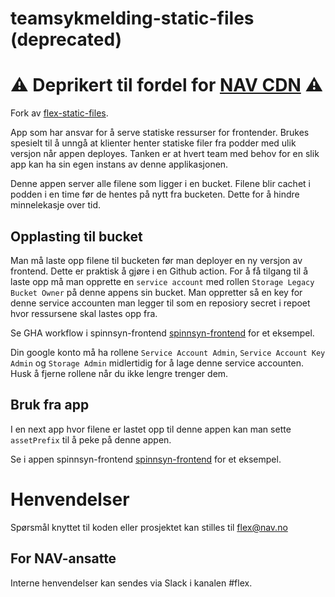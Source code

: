 # teamsykmelding-static-files (deprecated)

# ⚠️ Deprikert til fordel for [NAV CDN](https://github.com/nais/frontend-plattform) ⚠️

Fork av [flex-static-files](https://github.com/navikt/flex-static-files).

App som har ansvar for å serve statiske ressurser for frontender.
Brukes spesielt til å unngå at klienter henter statiske filer fra podder med ulik versjon når appen deployes.
Tanken er at hvert team med behov for en slik app kan ha sin egen instans av denne applikasjonen.

Denne appen server alle filene som ligger i en bucket. 
Filene blir cachet i podden i en time før de hentes på nytt fra bucketen. Dette for å hindre minnelekasje over tid.

## Opplasting til bucket
Man må laste opp filene til bucketen før man deployer en ny versjon av frontend. Dette er praktisk å gjøre i en Github action.
For å få tilgang til å laste opp må man opprette en `service account` med rollen `Storage Legacy Bucket Owner` på denne appens sin bucket.
Man oppretter så en key for denne service accounten man legger til som en reposiory secret i repoet hvor ressursene skal lastes opp fra.

Se GHA workflow i spinnsyn-frontend [spinnsyn-frontend](https://github.com/navikt/spinnsyn-frontend) for et eksempel.

Din google konto må ha rollene `Service Account Admin`, `Service Account Key Admin` og `Storage Admin` midlertidig for å lage denne service accounten.
Husk å fjerne rollene når du ikke lengre trenger dem.


## Bruk fra app
I en next app hvor filene er lastet opp til denne appen kan man sette `assetPrefix` til å peke på denne appen. 

Se i appen spinnsyn-frontend [spinnsyn-frontend](https://github.com/navikt/spinnsyn-frontend) for et eksempel.

# Henvendelser


Spørsmål knyttet til koden eller prosjektet kan stilles til flex@nav.no

## For NAV-ansatte

Interne henvendelser kan sendes via Slack i kanalen #flex.
